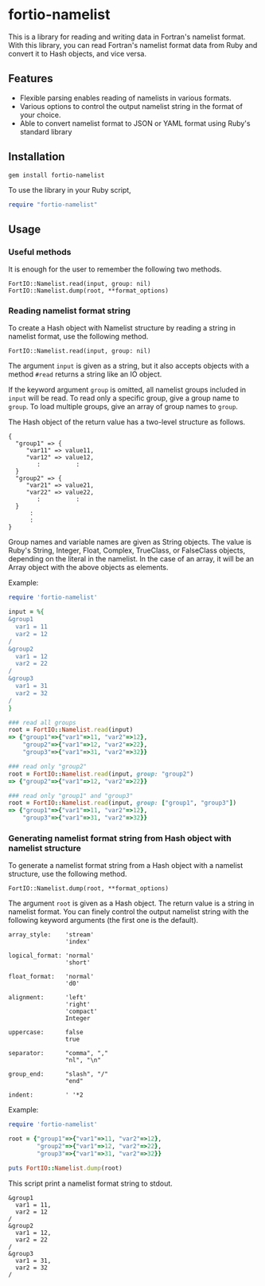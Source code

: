 
fortio-namelist
===============

This is a library for reading and writing data in Fortran's namelist format. With this library, you can read Fortran's namelist format data from Ruby and convert it to Hash objects, and vice versa. 

Features
--------

* Flexible parsing enables reading of namelists in various formats.
* Various options to control the output namelist string in the format of your choice.
* Able to convert namelist format to JSON or YAML format using Ruby's standard library

Installation
------------

    gem install fortio-namelist

To use the library in your Ruby script, 

```ruby
require "fortio-namelist"
```

Usage
------

### Useful methods

It is enough for the user to remember the following two methods.

    FortIO::Namelist.read(input, group: nil)
    FortIO::Namelist.dump(root, **format_options)

### Reading namelist format string

To create a Hash object with Namelist structure by reading a string in namelist format, use the following method.

    FortIO::Namelist.read(input, group: nil)

The argument `input` is given as a string, but it also accepts objects with a method `#read` returns a string like an IO object. 

If the keyword argument `group` is omitted, all namelist groups included in `input` will be read. To read only a specific group, give a group name to `group`. To load multiple groups, give an array of group names to `group`.

The Hash object of the return value has a two-level structure as follows.

    {
      "group1" => {
         "var11" => value11,
         "var12" => value12, 
            :          :
      }
      "group2" => {
         "var21" => value21,
         "var22" => value22,
            :          :
      }
          :        
          :
    }

Group names and variable names are given as String objects. The value is Ruby's String, Integer, Float, Complex, TrueClass, or FalseClass objects, depending on the literal in the namelist. In the case of an array, it will be an Array object with the above objects as elements.

Example:

```ruby
require 'fortio-namelist'

input = %{
&group1
  var1 = 11
  var2 = 12
/
&group2
  var1 = 12
  var2 = 22
/
&group3
  var1 = 31
  var2 = 32
/
}

### read all groups
root = FortIO::Namelist.read(input)
=> {"group1"=>{"var1"=>11, "var2"=>12},
    "group2"=>{"var1"=>12, "var2"=>22},
    "group3"=>{"var1"=>31, "var2"=>32}}

### read only "group2"
root = FortIO::Namelist.read(input, group: "group2")
=> {"group2"=>{"var1"=>12, "var2"=>22}}

### read only "group1" and "group3"
root = FortIO::Namelist.read(input, group: ["group1", "group3"])
=> {"group1"=>{"var1"=>11, "var2"=>12}, 
    "group3"=>{"var1"=>31, "var2"=>32}}
```

### Generating namelist format string from Hash object with namelist structure

To generate a namelist format string from a Hash object with a namelist structure, use the following method.

    FortIO::Namelist.dump(root, **format_options)

The argument `root` is given as a Hash object. The return value is a string in namelist format. You can finely control the output namelist string with the following keyword arguments (the first one is the default).

    array_style:    'stream'
                    'index'   
                    
    logical_format: 'normal'
                    'short'

    float_format:   'normal'
                    'd0'

    alignment:      'left'
                    'right'
                    'compact'
                    Integer

    uppercase:      false
                    true
    
    separator:      "comma", ","
                    "nl", "\n"

    group_end:      "slash", "/"
                    "end"
                    
    indent:         ' '*2

Example:

```ruby
require 'fortio-namelist'

root = {"group1"=>{"var1"=>11, "var2"=>12},
        "group2"=>{"var1"=>12, "var2"=>22},
        "group3"=>{"var1"=>31, "var2"=>32}}

puts FortIO::Namelist.dump(root)
```

This script print a namelist format string to stdout.

    &group1
      var1 = 11,
      var2 = 12
    /
    &group2
      var1 = 12,
      var2 = 22
    /
    &group3
      var1 = 31,
      var2 = 32
    /
